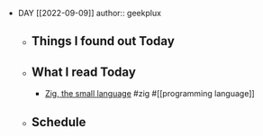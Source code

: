 - DAY [[2022-09-09]]
  author:: geekplux
	- ## Things I found out Today
	- ## What I read Today
		- [Zig, the small language](https://zserge.com/posts/zig-the-small-language/) #zig #[[programming language]]
	- ## Schedule